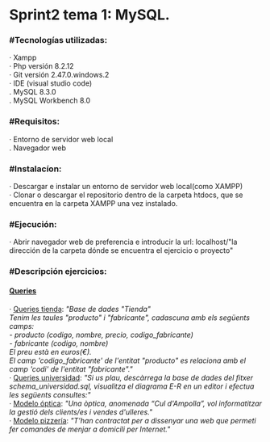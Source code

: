 **<h1>Sprint2 tema 1: MySQL.</h1>**

**<h3>#Tecnologías utilizadas:</h3>**
    · Xampp<br>
    · Php versión 8.2.12<br>
    · Git versión 2.47.0.windows.2<br>
    · IDE (visual studio code)<br>
    . MySQL 8.3.0<br>
    . MySQL Workbench 8.0

**<h3>#Requisitos:</h3>**
    · Entorno de servidor web local<br>
    . Navegador web

**<h3>#Instalacíon:</h3>**
    · Descargar e instalar un entorno de servidor web local(como XAMPP)<br>
    · Clonar o descargar el repositorio dentro de la carpeta htdocs, que se encuentra en la carpeta XAMPP una vez instalado.

**<h3>#Ejecución:</h3>**
    · Abrir navegador web de preferencia e introducir la url: localhost/"la dirección de la carpeta dónde se encuentra el ejercicio o proyecto"

**<h3>#Descripción ejercicios:</h3>**
    <u><h4> Queries </h4></u>
    · <a href="queries/queries_tienda.sql">Queries tienda</a>: *"Base de dades "Tienda"<br>Tenim les taules "producto" i "fabricante", cadascuna amb els següents camps:<br>- producto (codigo, nombre, precio, codigo_fabricante)<br>- fabricante (codigo, nombre)<br>El preu està en euros(€).<br>El camp 'codigo_fabricante' de l'entitat "producto" es relaciona amb el camp 'codi' de l'entitat "fabricante"."*<br>
    · <a href="queries/queries_universidad.sql">Queries universidad</a>: *"Si us plau, descàrrega la base de dades del fitxer schema_universidad.sql, visualitza el diagrama E-R en un editor i efectua les següents consultes:"*<br>
    · <a href="estructura_de_datos">Modelo óptica</a>: *"Una òptica, anomenada “Cul d'Ampolla”, vol informatitzar la gestió dels clients/es i vendes d'ulleres."*<br>
    · <a href="estructura_de_datos">Modelo pizzería</a>: *"T’han contractat per a dissenyar una web que permeti fer comandes de menjar a domicili per Internet."*<br>
   
    
    